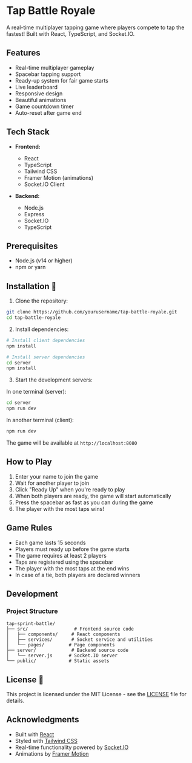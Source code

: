 # Tap Battle Royale

A real-time multiplayer tapping game where players compete to tap the fastest! Built with React, TypeScript, and Socket.IO.

## Features

- Real-time multiplayer gameplay
- Spacebar tapping support
- Ready-up system for fair game starts
- Live leaderboard
- Responsive design
- Beautiful animations
- Game countdown timer
- Auto-reset after game end

## Tech Stack

- **Frontend:**

  - React
  - TypeScript
  - Tailwind CSS
  - Framer Motion (animations)
  - Socket.IO Client

- **Backend:**
  - Node.js
  - Express
  - Socket.IO
  - TypeScript

## Prerequisites

- Node.js (v14 or higher)
- npm or yarn

## Installation 🚀

1. Clone the repository:

```bash
git clone https://github.com/yourusername/tap-battle-royale.git
cd tap-battle-royale
```

2. Install dependencies:

```bash
# Install client dependencies
npm install

# Install server dependencies
cd server
npm install
```

3. Start the development servers:

In one terminal (server):

```bash
cd server
npm run dev
```

In another terminal (client):

```bash
npm run dev
```

The game will be available at `http://localhost:8080`

## How to Play

1. Enter your name to join the game
2. Wait for another player to join
3. Click "Ready Up" when you're ready to play
4. When both players are ready, the game will start automatically
5. Press the spacebar as fast as you can during the game
6. The player with the most taps wins!

## Game Rules

- Each game lasts 15 seconds
- Players must ready up before the game starts
- The game requires at least 2 players
- Taps are registered using the spacebar
- The player with the most taps at the end wins
- In case of a tie, both players are declared winners

## Development

### Project Structure

```
tap-sprint-battle/
├── src/                 # Frontend source code
│   ├── components/     # React components
│   ├── services/       # Socket service and utilities
│   └── pages/         # Page components
├── server/             # Backend source code
│   └── server.js      # Socket.IO server
└── public/            # Static assets
```

## License 📝

This project is licensed under the MIT License - see the [LICENSE](LICENSE) file for details.

## Acknowledgments

- Built with [React](https://reactjs.org/)
- Styled with [Tailwind CSS](https://tailwindcss.com/)
- Real-time functionality powered by [Socket.IO](https://socket.io/)
- Animations by [Framer Motion](https://www.framer.com/motion/)
